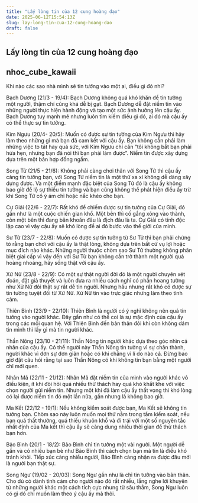 ```yaml
---
title: "Lấy lòng tin của 12 cung hoàng đạo"
date: 2025-06-12T15:54:13Z
slug: lay-long-tin-cua-12-cung-hoang-dao
draft: false
---
```


## Lấy lòng tin của 12 cung hoàng đạo

## nhoc_cube_kawaii

Khi nào các sao nhà mình sẽ tin tưởng vào một ai, điều gì đó nhỉ?

 
 

 
Bạch Dương (21/3 - 19/4):
Bạch Dương không quá khó khăn để tin tưởng một người, thậm chí cũng khá dễ bị gạt. Bạch Dương dễ đặt niềm tin vào những người thực hiện hành động và tạo một sức ảnh hưởng lên cậu ấy. Bạch Dương tuy mạnh mẽ nhưng luôn tìm kiếm điều gì đó, ai đó mà cậu ấy có thể thực sự tin tưởng.

 
Kim Ngưu (20/4- 20/5):
Muốn có được sự tin tưởng của Kim Ngưu thì hãy làm theo những gì mà bạn đã cam kết với cậu ấy. Bạn không cần phải làm những việc to tát hay quá sức, với Kim Ngưu chỉ cần “tôi không bắt bạn phải hứa hẹn, nhưng bạn đã nói thì bạn phải làm được”. Niềm tin được xây dựng dựa trên một bản hợp đồng ngầm.

 
Song Tử (21/5 - 21/6):
Không phải càng chơi thân với Song Tử thì cậu ấy càng tin tưởng bạn, với Song Tử niềm tin là một thứ xa xỉ không dễ dàng xây dựng được. Và một điểm mạnh đặc biệt của Song Tử đó là cậu ấy không bao giờ để lộ sự thiếu tin tưởng và bạn cũng không thể phát hiện điều ấy trừ khi Song Tử cố ý ám chỉ hoặc nắc khéo cho bạn.

 
Cự Giải (22/6 - 22/7):
Rất khó để chiếm được sự tin tưởng của Cự Giải, đó gần như là một cuộc chiến gian khổ. Một bên thì cố gắng xông vào thành, còn một bên thì đang băn khoăn đâu là địch đâu là ta. Cự Giải có tính độc lập cao vì vậy cậu ấy sẽ khó lòng để ai đó bước vào thế giới của mình.

 
Sư Tử (23/7 - 22/8):
Muốn có được sự tin tưởng từ Sư Tử thì bạn phải chứng tỏ rằng bạn chơi với cậu ấy là thật lòng, không dựa trên bất cứ vụ lợi hoặc mục đích nào khác. Những người thuộc chòm sao Sư Tử thường không phân biệt giai cấp vì vậy đến với Sư Tử bạn không cần trở thành một người quá hoàng nhoáng, hãy sống thật với cậu ấy.

 
Xử Nữ (23/8 - 22/9):
Có một sự thật người đời đó là một người chuyên xét đoán, đặt giả thuyết và luôn đưa ra nhiều cách nghĩ có phần hoang tưởng như Xử Nữ đôi thật sự rất dễ tin người. Nhưng hầu nhưng rất khó có được sự tin tưởng tuyệt đối từ Xử Nữ. Xử Nữ tin vào trực giác nhưng làm theo tình cảm.

 
Thiên Bình (23/9 - 22/10):
Thiên Bình là người có ý nghĩ không nên quá tin tưởng vào người khác. Đây gần như có thể coi là sự mặc định của cậu ấy trong các mối quan hệ. Với Thiên Bình đến bản thân đôi khi còn không dám tin mình thì lấy gì mà tin người khác.

 
Thần Nông (23/10 - 21/11):
Thần Nông tin người khác dựa theo góc nhìn cá nhân của cậu ấy. Có thể người này Thần Nông tin tưởng vì sự chân thành, người khác vì đơn sự đơn giản hoặc có khi chẳng vì lí do nào cả. Đừng bao giờ đặt câu hỏi rằng tại sao Thần Nông có khi không tin bạn bằng một người chỉ mới quen.

 
Nhân Mã (22/11 - 21/12):
Nhân Mã đặt niềm tin của mình vào người khác vô điều kiện, ít khi đòi hỏi quá nhiều thử thách hay quá khó khắt khe với việc chọn người gửi niềm tin. Nhưng một khi đã làm cậu ấy thất vọng thì khó lòng có lại được niềm tin đó một lần nữa, gần nhưng là không bao giờ.

 
Ma Kết (22/12 - 19/1):
Nếu không kiểm soát được bạn, Ma Kết sẽ không tin tưởng bạn. Chòm sao này luôn muốn mọi thứ nằm trong tầm kiểm soát, nếu bạn quá thất thường, quá thiếu khuôn khổ và đi trái với một số nguyên tắc nhất định của Ma kết thì cậu ấy sẽ càng dung nhiều thời gian để thử thách bạn hơn.

 
Bảo Bình (20/1 - 18/2):
Bảo Bình chỉ tin tưởng một vài người. Một người dễ gần và có nhiều bạn bè như Bảo Bình thì cách chọn bạn mà tin là điều khó tránh khỏi. Tiếp xúc càng nhiều người, Bảo Bình càng nhận ra được đâu mới là người bạn thật sự.

 
Song Ngư (19/02 - 20/03):
Song Ngư gần như là chỉ tin tưởng vào bản thân. Cho dù có dành tình cảm cho người nào đó rất nhiều, lắng nghe lời khuyên từ những người khác một cách tích cực nhưng từ sâu thẳm, Song Ngư luôn có gì đó chỉ muốn làm theo ý cậu ấy mà thôi.
